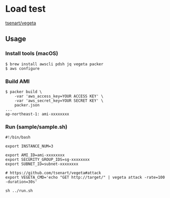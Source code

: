 # Load test

<!-- [記事](http://sambaiz.net/article/42) -->

[tsenart/vegeta](https://github.com/tsenart/vegeta)

## Usage

### Install tools (macOS)

```
$ brew install awscli pdsh jq vegeta packer
$ aws configure
```

### Build AMI

```
$ packer build \
    -var 'aws_access_key=YOUR ACCESS KEY' \
    -var 'aws_secret_key=YOUR SECRET KEY' \
    packer.json
...
ap-northeast-1: ami-xxxxxxxx
```

### Run (sample/sample.sh)

```
#!/bin/bash

export INSTANCE_NUM=3

export AMI_ID=ami-xxxxxxxx
export SECURITY_GROUP_IDS=sg-xxxxxxxx
export SUBNET_ID=subnet-xxxxxxxx

# https://github.com/tsenart/vegeta#attack
export VEGETA_CMD='echo "GET http://target/" | vegeta attack -rate=100 -duration=30s'

sh ../run.sh 
```

